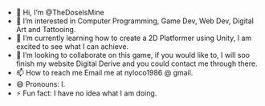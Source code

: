 - 👋 Hi, I’m @TheDoseIsMine
- 👀 I’m interested in Computer Programming, Game Dev, Web Dev, Digital Art and Tattooing.
- 🌱 I’m currently learning how to create a 2D Platformer using Unity, I am excited to see what I can achieve.
- 💞️ I’m looking to collaborate on this game, if you would like to, I will soo finish my website Digital Derive and you could contact me through there.
- 📫 How to reach me Email me at nyloco1986 @ gmail.
- 😄 Pronouns: I.
- ⚡ Fun fact: I have no idea what I am doing.

<!---
TheDoseIsMine/TheDoseIsMine is a ✨ special ✨ repository because its `README.md` (this file) appears on your GitHub profile.
You can click the Preview link to take a look at your changes.
--->
